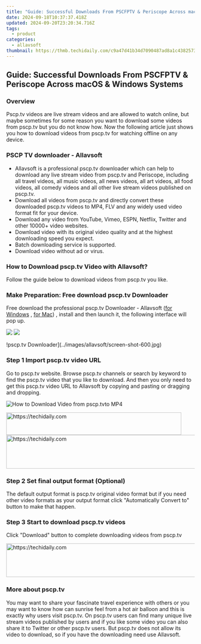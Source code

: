 ```yaml
---
title: "Guide: Successful Downloads From PSCFPTV & Periscope Across macOS & Windows Systems"
date: 2024-09-18T10:37:37.418Z
updated: 2024-09-20T23:20:34.716Z
tags:
  - product
categories:
  - allavsoft
thumbnail: https://thmb.techidaily.com/c9a47d41b34d7090487ad8a1c43825738349119fb1ee83a9d9a5c2d8f590e22f.jpg
---
```


## Guide: Successful Downloads From PSCFPTV & Periscope Across macOS & Windows Systems

### Overview

Pscp.tv videos are live stream videos and are allowed to watch online, but maybe sometimes for some reason you want to download some videos from pscp.tv but you do not know how. Now the following article just shows you how to download videos from pscp.tv for watching offline on any device.

### PSCP TV downloader - Allavsoft

* Allavsoft is a professional pscp.tv downloader which can help to download any live stream video from pscp.tv and Periscope, including all travel videos, all music videos, all news videos, all art videos, all food videos, all comedy videos and all other live stream videos published on pscp.tv.
* Download all videos from pscp.tv and directly convert these downloaded pscp.tv videos to MP4, FLV and any widely used video format fit for your device.
* Download any video from YouTube, Vimeo, ESPN, Netflix, Twitter and other 10000+ video websites.
* Download video with its original video quality and at the highest downloading speed you expect.
* Batch downloading service is supported.
* Download video without ad or virus.

### How to Download pscp.tv Video with Allavsoft?

Follow the guide below to download videos from pscp.tv you like.

### Make Preparation: Free download pscp.tv Downloader

Free download the professional pscp.tv Downloader - Allavsoft ([for Windows](https://tools.techidaily.com/allavsoft/products/) , [for Mac](https://tools.techidaily.com/allavsoft/products/)) , install and then launch it, the following interface will pop up.

[![](https://www.allavsoft.com/how-to/../images/how-to/free-download-win.jpg)](https://tools.techidaily.com/allavsoft/products/) [![](https://www.allavsoft.com/how-to/../images/how-to/free-download-mac.jpg)](https://tools.techidaily.com/allavsoft/products/)

!pscp.tv Downloader\](../images/allavsoft/screen-shot-600.jpg)

### Step 1 Import pscp.tv video URL

Go to pscp.tv website. Browse pscp.tv channels or search by keyword to find the pscp.tv video that you like to download. And then you only need to get this pscp.tv video URL to Allavsoft by copying and pasting or dragging and dropping.

![How to Download Video from pscp.tvto MP4](https://www.allavsoft.com/how-to/../images/how-to/download-rtmp-video/download-rtmp-video.jpg)

<!-- affiliate ads begin -->
<a href="https://review-au.sjv.io/c/5597632/2098703/14409" target="_top" id="2098703">
  <img src="//a.impactradius-go.com/display-ad/14409-2098703" border="0" alt="https://techidaily.com" width="468" height="60"/>
</a>
<img height="0" width="0" src="https://review-au.sjv.io/i/5597632/2098703/14409" style="position:absolute;visibility:hidden;" border="0" />
<!-- affiliate ads end -->

<!-- affiliate ads begin -->
<a href="https://unicoeye.pxf.io/c/5597632/2134495/18498" target="_top" id="2134495">
  <img src="//a.impactradius-go.com/display-ad/18498-2134495" border="0" alt="https://techidaily.com" width="728" height="90"/>
</a>
<img height="0" width="0" src="https://unicoeye.pxf.io/i/5597632/2134495/18498" style="position:absolute;visibility:hidden;" border="0" />
<!-- affiliate ads end -->

### Step 2 Set final output format (Optional)

The default output format is pscp.tv original video format but if you need other video formats as your output format click "Automatically Convert to" button to make that happen.

### Step 3 Start to download pscp.tv videos

Click "Download" button to complete downloading videos from pscp.tv

<!-- affiliate ads begin -->
<a href="https://bluettius.sjv.io/c/5597632/2139111/17108" target="_top" id="2139111">
  <img src="//a.impactradius-go.com/display-ad/17108-2139111" border="0" alt="https://techidaily.com" width="728" height="90"/>
</a>
<img height="0" width="0" src="https://bluettius.sjv.io/i/5597632/2139111/17108" style="position:absolute;visibility:hidden;" border="0" />
<!-- affiliate ads end -->

### More about pscp.tv

You may want to share your fascinate travel experience with others or you may want to know how can sunrise feel from a hot air balloon and this is exactly why users visit pscp.tv. On pscp.tv users can find many unique live stream videos published by users and if you like some video you can also share it to Twitter or other pscp.tv users. But pscp.tv does not allow its video to download, so if you have the downloading need use Allavsoft.

<ins class="adsbygoogle"
     style="display:block"
     data-ad-format="autorelaxed"
     data-ad-client="ca-pub-7571918770474297"
     data-ad-slot="1223367746"></ins>

<ins class="adsbygoogle"
     style="display:block"
     data-ad-client="ca-pub-7571918770474297"
     data-ad-slot="8358498916"
     data-ad-format="auto"
     data-full-width-responsive="true"></ins>



